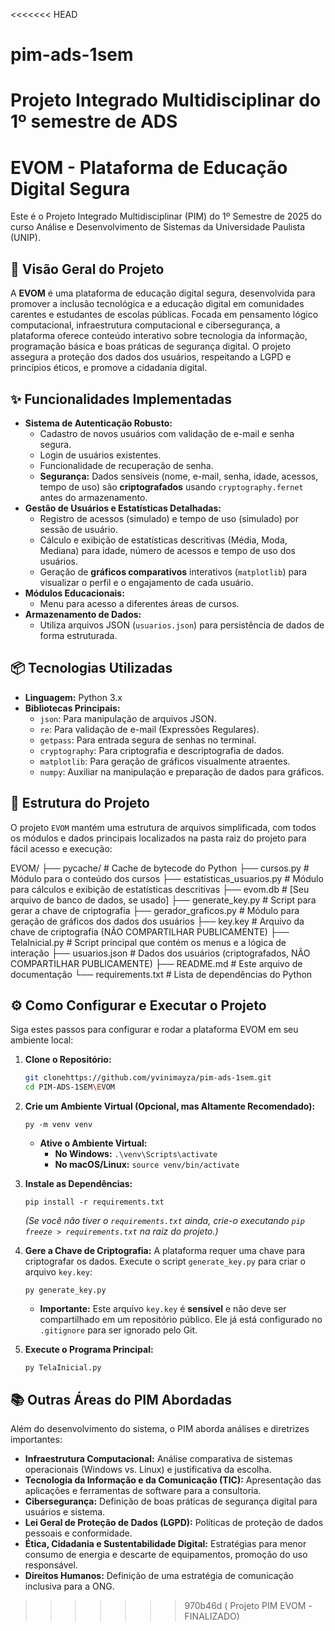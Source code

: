 <<<<<<< HEAD
# pim-ads-1sem
Projeto Integrado Multidisciplinar do 1º semestre de ADS
=======
# EVOM - Plataforma de Educação Digital Segura


Este é o Projeto Integrado Multidisciplinar (PIM) do 1º Semestre de 2025 do curso Análise e Desenvolvimento de Sistemas da Universidade Paulista (UNIP).

## 🚀 Visão Geral do Projeto

A **EVOM** é uma plataforma de educação digital segura, desenvolvida para promover a inclusão tecnológica e a educação digital em comunidades carentes e estudantes de escolas públicas. Focada em pensamento lógico computacional, infraestrutura computacional e cibersegurança, a plataforma oferece conteúdo interativo sobre tecnologia da informação, programação básica e boas práticas de segurança digital. O projeto assegura a proteção dos dados dos usuários, respeitando a LGPD e princípios éticos, e promove a cidadania digital.

## ✨ Funcionalidades Implementadas

* **Sistema de Autenticação Robusto:**
    * Cadastro de novos usuários com validação de e-mail e senha segura.
    * Login de usuários existentes.
    * Funcionalidade de recuperação de senha.
    * **Segurança:** Dados sensíveis (nome, e-mail, senha, idade, acessos, tempo de uso) são **criptografados** usando `cryptography.fernet` antes do armazenamento.
* **Gestão de Usuários e Estatísticas Detalhadas:**
    * Registro de acessos (simulado) e tempo de uso (simulado) por sessão de usuário.
    * Cálculo e exibição de estatísticas descritivas (Média, Moda, Mediana) para idade, número de acessos e tempo de uso dos usuários.
    * Geração de **gráficos comparativos** interativos (`matplotlib`) para visualizar o perfil e o engajamento de cada usuário.
* **Módulos Educacionais:**
    * Menu para acesso a diferentes áreas de cursos.
* **Armazenamento de Dados:**
    * Utiliza arquivos JSON (`usuarios.json`) para persistência de dados de forma estruturada.

## 📦 Tecnologias Utilizadas

* **Linguagem:** Python 3.x
* **Bibliotecas Principais:**
    * `json`: Para manipulação de arquivos JSON.
    * `re`: Para validação de e-mail (Expressões Regulares).
    * `getpass`: Para entrada segura de senhas no terminal.
    * `cryptography`: Para criptografia e descriptografia de dados.
    * `matplotlib`: Para geração de gráficos visualmente atraentes.
    * `numpy`: Auxiliar na manipulação e preparação de dados para gráficos.

## 📂 Estrutura do Projeto

O projeto `EVOM` mantém uma estrutura de arquivos simplificada, com todos os módulos e dados principais localizados na pasta raiz do projeto para fácil acesso e execução:

EVOM/
├── pycache/             # Cache de bytecode do Python
├── cursos.py                # Módulo para o conteúdo dos cursos
├── estatisticas_usuarios.py # Módulo para cálculos e exibição de estatísticas descritivas
├── evom.db                  # [Seu arquivo de banco de dados, se usado]
├── generate_key.py          # Script para gerar a chave de criptografia
├── gerador_graficos.py      # Módulo para geração de gráficos dos dados dos usuários
├── key.key                  # Arquivo da chave de criptografia (NÃO COMPARTILHAR PUBLICAMENTE)
├── TelaInicial.py           # Script principal que contém os menus e a lógica de interação
├── usuarios.json            # Dados dos usuários (criptografados, NÃO COMPARTILHAR PUBLICAMENTE)
├── README.md                # Este arquivo de documentação
└── requirements.txt         # Lista de dependências do Python


## ⚙️ Como Configurar e Executar o Projeto

Siga estes passos para configurar e rodar a plataforma EVOM em seu ambiente local:

1.  **Clone o Repositório:**
    ```bash
    git clonehttps://github.com/yvinimayza/pim-ads-1sem.git
    cd PIM-ADS-1SEM\EVOM
    ```
   
2.  **Crie um Ambiente Virtual (Opcional, mas Altamente Recomendado):**
    ```
    py -m venv venv
    ```
    * **Ative o Ambiente Virtual:**
        * **No Windows:** `.\venv\Scripts\activate`
        * **No macOS/Linux:** `source venv/bin/activate`
3.  **Instale as Dependências:**
    ```
    pip install -r requirements.txt
    ```
    *(Se você não tiver o `requirements.txt` ainda, crie-o executando `pip freeze > requirements.txt` na raiz do projeto.)*
4.  **Gere a Chave de Criptografia:**
    A plataforma requer uma chave para criptografar os dados. Execute o script `generate_key.py` para criar o arquivo `key.key`:
    ```
    py generate_key.py
    ```
    * **Importante:** Este arquivo `key.key` é **sensível** e não deve ser compartilhado em um repositório público. Ele já está configurado no `.gitignore` para ser ignorado pelo Git.
5.  **Execute o Programa Principal:**
    ```
    py TelaInicial.py
    ```

## 📚 Outras Áreas do PIM Abordadas

Além do desenvolvimento do sistema, o PIM aborda análises e diretrizes importantes:

* **Infraestrutura Computacional:** Análise comparativa de sistemas operacionais (Windows vs. Linux) e justificativa da escolha.
* **Tecnologia da Informação e da Comunicação (TIC):** Apresentação das aplicações e ferramentas de software para a consultoria.
* **Cibersegurança:** Definição de boas práticas de segurança digital para usuários e sistema.
* **Lei Geral de Proteção de Dados (LGPD):** Políticas de proteção de dados pessoais e conformidade.
* **Ética, Cidadania e Sustentabilidade Digital:** Estratégias para menor consumo de energia e descarte de equipamentos, promoção do uso responsável.
* **Direitos Humanos:** Definição de uma estratégia de comunicação inclusiva para a ONG.

>>>>>>> 970b46d ( Projeto PIM EVOM -FINALIZADO)
